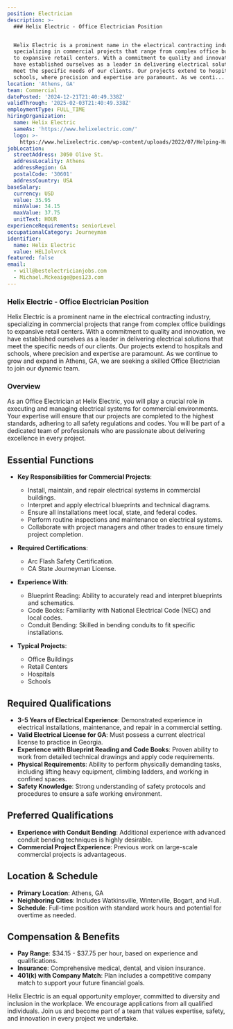 ```yaml
---
position: Electrician
description: >-
  ### Helix Electric - Office Electrician Position


  Helix Electric is a prominent name in the electrical contracting industry,
  specializing in commercial projects that range from complex office buildings
  to expansive retail centers. With a commitment to quality and innovation, we
  have established ourselves as a leader in delivering electrical solutions that
  meet the specific needs of our clients. Our projects extend to hospitals and
  schools, where precision and expertise are paramount. As we conti...
location: 'Athens, GA'
team: Commercial
datePosted: '2024-12-21T21:40:49.338Z'
validThrough: '2025-02-03T21:40:49.338Z'
employmentType: FULL_TIME
hiringOrganization:
  name: Helix Electric
  sameAs: 'https://www.helixelectric.com/'
  logo: >-
    https://www.helixelectric.com/wp-content/uploads/2022/07/Helping-Hands-Logo_Blue-e1656694113799.jpg
jobLocation:
  streetAddress: 3050 Olive St.
  addressLocality: Athens
  addressRegion: GA
  postalCode: '30601'
  addressCountry: USA
baseSalary:
  currency: USD
  value: 35.95
  minValue: 34.15
  maxValue: 37.75
  unitText: HOUR
experienceRequirements: seniorLevel
occupationalCategory: Journeyman
identifier:
  name: Helix Electric
  value: HELIolvrck
featured: false
email:
  - will@bestelectricianjobs.com
  - Michael.Mckeaige@pes123.com
---
```




### Helix Electric - Office Electrician Position

Helix Electric is a prominent name in the electrical contracting industry, specializing in commercial projects that range from complex office buildings to expansive retail centers. With a commitment to quality and innovation, we have established ourselves as a leader in delivering electrical solutions that meet the specific needs of our clients. Our projects extend to hospitals and schools, where precision and expertise are paramount. As we continue to grow and expand in Athens, GA, we are seeking a skilled Office Electrician to join our dynamic team.

### Overview

As an Office Electrician at Helix Electric, you will play a crucial role in executing and managing electrical systems for commercial environments. Your expertise will ensure that our projects are completed to the highest standards, adhering to all safety regulations and codes. You will be part of a dedicated team of professionals who are passionate about delivering excellence in every project.

## Essential Functions

- **Key Responsibilities for Commercial Projects**: 
  - Install, maintain, and repair electrical systems in commercial buildings.
  - Interpret and apply electrical blueprints and technical diagrams.
  - Ensure all installations meet local, state, and federal codes.
  - Perform routine inspections and maintenance on electrical systems.
  - Collaborate with project managers and other trades to ensure timely project completion.
  
- **Required Certifications**:
  - Arc Flash Safety Certification.
  - CA State Journeyman License.

- **Experience With**:
  - Blueprint Reading: Ability to accurately read and interpret blueprints and schematics.
  - Code Books: Familiarity with National Electrical Code (NEC) and local codes.
  - Conduit Bending: Skilled in bending conduits to fit specific installations.
  
- **Typical Projects**:
  - Office Buildings
  - Retail Centers
  - Hospitals
  - Schools

## Required Qualifications

- **3-5 Years of Electrical Experience**: Demonstrated experience in electrical installations, maintenance, and repair in a commercial setting.
- **Valid Electrical License for GA**: Must possess a current electrical license to practice in Georgia.
- **Experience with Blueprint Reading and Code Books**: Proven ability to work from detailed technical drawings and apply code requirements.
- **Physical Requirements**: Ability to perform physically demanding tasks, including lifting heavy equipment, climbing ladders, and working in confined spaces.
- **Safety Knowledge**: Strong understanding of safety protocols and procedures to ensure a safe working environment.

## Preferred Qualifications

- **Experience with Conduit Bending**: Additional experience with advanced conduit bending techniques is highly desirable.
- **Commercial Project Experience**: Previous work on large-scale commercial projects is advantageous.

## Location & Schedule

- **Primary Location**: Athens, GA
- **Neighboring Cities**: Includes Watkinsville, Winterville, Bogart, and Hull.
- **Schedule**: Full-time position with standard work hours and potential for overtime as needed.

## Compensation & Benefits

- **Pay Range**: $34.15 - $37.75 per hour, based on experience and qualifications.
- **Insurance**: Comprehensive medical, dental, and vision insurance.
- **401(k) with Company Match**: Plan includes a competitive company match to support your future financial goals.

Helix Electric is an equal opportunity employer, committed to diversity and inclusion in the workplace. We encourage applications from all qualified individuals. Join us and become part of a team that values expertise, safety, and innovation in every project we undertake.